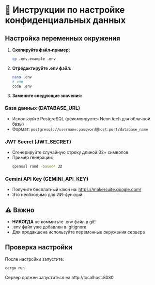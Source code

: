 # 🔐 Инструкции по настройке конфиденциальных данных

## Настройка переменных окружения

1. **Скопируйте файл-пример:**
   ```bash
   cp .env.example .env
   ```

2. **Отредактируйте .env файл:**
   ```bash
   nano .env
   # или
   code .env
   ```

3. **Замените следующие значения:**

### База данных (DATABASE_URL)
- Используйте PostgreSQL (рекомендуется Neon.tech для облачной базы)
- Формат: `postgresql://username:password@host:port/database_name`

### JWT Secret (JWT_SECRET)
- Сгенерируйте случайную строку длиной 32+ символов
- Пример генерации:
  ```bash
  openssl rand -base64 32
  ```

### Gemini API Key (GEMINI_API_KEY)
- Получите бесплатный ключ на: https://makersuite.google.com/
- Это необходимо для ИИ-функций

## ⚠️ Важно

- **НИКОГДА** не коммитьте .env файл в git!
- .env файл уже добавлен в .gitignore
- Для продакшена используйте переменные окружения сервера

## Проверка настройки

После настройки запустите:
```bash
cargo run
```

Сервер должен запуститься на http://localhost:8080
